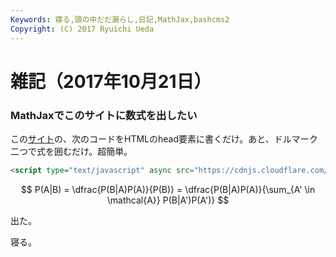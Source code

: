 ```yaml
---
Keywords: 寝る,頭の中だだ漏らし,日記,MathJax,bashcms2
Copyright: (C) 2017 Ryuichi Ueda
---
```


# 雑記（2017年10月21日）

### MathJaxでこのサイトに数式を出したい

この[サイト](http://docs.mathjax.org/en/latest/start.html#tex-and-latex-input)の、次のコードをHTMLのhead要素に書くだけ。あと、ドルマーク二つで式を囲むだけ。超簡単。

```html
<script type="text/javascript" async src="https://cdnjs.cloudflare.com/ajax/libs/mathjax/2.7.2/MathJax.js?config=TeX-MML-AM_CHTML"></script>
```

$$ P(A|B) = \dfrac{P(B|A)P(A)}{P(B)} = \dfrac{P(B|A)P(A)}{\sum_{A' \in \mathcal{A}} P(B|A')P(A')} $$


出た。


寝る。
